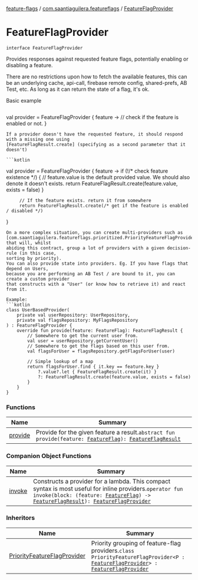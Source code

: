 [feature-flags](../../index.md) / [com.saantiaguilera.featureflags](../index.md) / [FeatureFlagProvider](./index.md)

# FeatureFlagProvider

`interface FeatureFlagProvider`

Provides responses against requested feature flags, potentially enabling or disabling a feature.

There are no restrictions upon how to fetch the available features, this can be an underlying
cache, api-call, firebase remote config, shared-prefs, AB Test, etc. As long as it can return
the state of a flag, it's ok.

Basic example

``` kotlin
```

val provider = FeatureFlagProvider { feature -&gt;
    // check if the feature is enabled or not.
}

```
If a provider doesn't have the requested feature, it should respond with a missing one using
[FeatureFlagResult.create] (specifying as a second parameter that it doesn't)

```kotlin
```

val provider = FeatureFlagProvider { feature -&gt;
    if (!/* check feature existence */) {
         // feature.value is the default provided value. We should also denote it doesn't exists.
         return FeatureFlagResult.create(feature.value, exists = false)
     }

```
     // If the feature exists. return it from somewhere
     return FeatureFlagResult.create(/* get if the feature is enabled / disabled */)
```

}

```
On a more complex situation, you can create multi-providers such as
[com.saantiaguilera.featureflags.prioritized.PriorityFeatureFlagProvider] that will, whilst
abiding this contract, group a lot of providers with a given decision-rule (in this case,
sorting by priority).
You can also provide state into providers. Eg. If you have flags that depend on Users,
because you are performing an AB Test / are bound to it, you can create a custom provider
that constructs with a "User" (or know how to retrieve it) and react from it.

Example:
```kotlin
class UserBasedProvider(
    private val userRepository: UserRepository,
    private val flagsRepository: MyFlagsRepository
) : FeatureFlagProvider {
    override fun provide(feature: FeatureFlag): FeatureFlagResult {
        // Somewhere to get the current user from.
        val user = userRepository.getCurrentUser()
        // Somewhere to get the flags based on this user from.
        val flagsForUser = flagsRepository.getFlagsForUser(user)

        // Simple lookup of a map
        return flagsForUser.find { it.key == feature.key }
            ?.value?.let { FeatureFlagResult.create(it) }
            ?: FeatureFlagResult.create(feature.value, exists = false)
        }
    }
}
```

### Functions

| Name | Summary |
|---|---|
| [provide](provide.md) | Provide for the given feature a result.`abstract fun provide(feature: `[`FeatureFlag`](../-feature-flag/index.md)`): `[`FeatureFlagResult`](../-feature-flag-result/index.md) |

### Companion Object Functions

| Name | Summary |
|---|---|
| [invoke](invoke.md) | Constructs a provider for a lambda. This compact syntax is most useful for inline providers.`operator fun invoke(block: (feature: `[`FeatureFlag`](../-feature-flag/index.md)`) -> `[`FeatureFlagResult`](../-feature-flag-result/index.md)`): `[`FeatureFlagProvider`](./index.md) |

### Inheritors

| Name | Summary |
|---|---|
| [PriorityFeatureFlagProvider](../../com.saantiaguilera.featureflags.prioritized/-priority-feature-flag-provider/index.md) | Priority grouping of feature-flag providers.`class PriorityFeatureFlagProvider<P : `[`FeatureFlagProvider`](./index.md)`> : `[`FeatureFlagProvider`](./index.md) |
